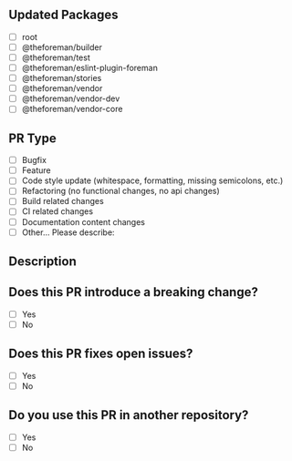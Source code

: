 <!--- Provide a general summary of your changes in the Title above -->

## Updated Packages

<!---
  What packages does your code change?
  Put an `x` in all the boxes that apply:
-->

* [ ] root
* [ ] @theforeman/builder
* [ ] @theforeman/test
* [ ] @theforeman/eslint-plugin-foreman
* [ ] @theforeman/stories
* [ ] @theforeman/vendor
* [ ] @theforeman/vendor-dev
* [ ] @theforeman/vendor-core

## PR Type

<!---
  What types of changes does your code introduce?
  Put an `x` in all the boxes that apply:
-->

* [ ] Bugfix
* [ ] Feature
* [ ] Code style update (whitespace, formatting, missing semicolons, etc.)
* [ ] Refactoring (no functional changes, no api changes)
* [ ] Build related changes
* [ ] CI related changes
* [ ] Documentation content changes
* [ ] Other… Please describe:

## Description

<!---
  Describe your changes in detail
  Why is this change required? What problem does it solve?
  If it fixes an open issue, please link to the issue here.
-->

## Does this PR introduce a breaking change?

<!--
  If this PR contains a breaking change,
  please also describe the impact and migration path for existing applications
-->

* [ ] Yes
* [ ] No

## Does this PR fixes open issues?

<!-- If this PR contain fixes to open issues in github or in foreman please link them here -->

* [ ] Yes
* [ ] No

## Do you use this PR in another repository?

<!-- If You have a usage example in another repository commit/pr where you are using this PR please link it here  -->

* [ ] Yes
* [ ] No
